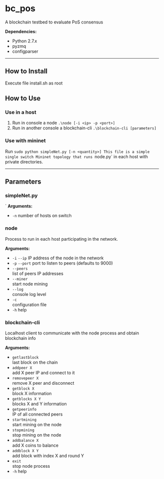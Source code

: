 # bc_pos
A blockchain testbed to evaluate PoS consensus

**Dependencies:**

- Python 2.7.x
- pyzmq
- configparser
---
## How to Install
Execute file install.sh as root

## How to Use

### Use in a host
1. Run in console a node
`.\node [-i <ip> -p <port>]`
2. Run in another console a blockchain-cli
`.\blockchain-cli [parameters]`


### Use with mininet
Run `sudo python simpleNet.py [-n <quantity>]
This file is a simple single switch Mininet topology that runs `node.py` in each host with private directories.

---

## Parameters

### simpleNet.py
`
**Arguments:**

- `-n` 
number of hosts on switch

### node

Process to run in each host participating in the network.

**Arguments:**

- `-i`  `--ip`
IP address of the node in the network
- `-p`  `--port`
port to listen to peers (defaults to 9000)
- `--peers`  
list of peers IP addresses
- `--miner`  
start node mining
- `--log`  
console log level
- `-c`  
configuration file
- `-h`
help

### blockchain-cli

Localhost client to communicate with the node process and obtain blockchain info

**Arguments:**

- `getlastblock`  
last block on the chain
- `addpeer X`  
add X peer IP and connect to it
- `removepeer X`  
remove X peer and disconnect
- `getblock X`  
block X information
- `getblocks X Y`  
blocks X and Y information
- `getpeerinfo`  
IP of all connected peers  
- `startmining`  
start mining on the node  
- `stopmining`  
stop mining on the node  
- `addbalance X`  
add X coins to balance 
- `addblock X Y`  
add block with index X and round Y   
- `exit`  
stop node process
- `-h`
help
